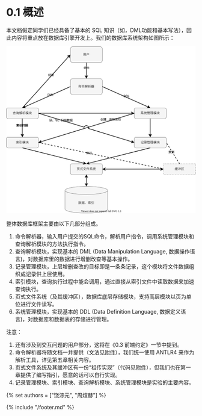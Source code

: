 # 0.1 概述

本文档假定同学们已经具备了基本的 SQL 知识（如，DML功能和基本写法），因此内容将重点放在数据库引擎开发上。我们的数据库系统架构如图所示：

![structure](structure.svg)


整体数据库框架主要由以下几部分组成。

1. 命令解析器，输入用户提交的SQL命令，解析用户指令，调用系统管理模块和查询解析模块的方法执行指令。
2. 查询解析模块，实现基本的 DML (Data Manipulation Language, 数据操作语言)，对数据库里的数据进行增删改查等基本操作。
3. 记录管理模块，上层增删查改的目标即是一条条记录，这个模块将文件数据组织成记录供上层使用。
4. 索引模块，查询执行过程中能会调用，通过直接从索引文件中读取数据来加速查询执行。
5. 页式文件系统（及其缓冲区），数据库底层存储模块，支持高层模块以页为单位进行文件读写。
6. 系统管理模块，实现基本的 DDL (Data Definition Language, 数据定义语言)，对数据库和数据表的存储进行管理。

注意：

1. 还有涉及到交互问题的用户部分，这将在《0.3 前端约定》一节中提到。
2. 命令解析器将随文档一并提供（文法见[附件](../extra/files.md)），我们统一使用 ANTLR4 来作为解析工具，详见第五章相关内容。
3. 页式文件系统及其缓冲区有一份“祖传实现”（代码见[附件](../extra/files.md)），但我们也在第一章提供了编写指引，愿意的话可以自行实现。
4. 记录管理模块、索引模块、查询解析模块、系统管理模块是实验的主要内容。


{% set authors = ["饶淙元", "周煊赫"] %}

{% include "/footer.md" %}



